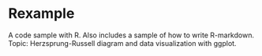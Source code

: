 # Rexample

A code sample with R. Also includes a sample of how to write R-markdown. Topic: Herzsprung-Russell diagram and data visualization with ggplot.
